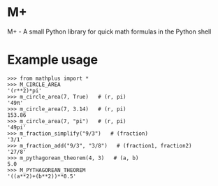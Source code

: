 # M+
M+ - A small Python library for quick math formulas in the Python shell
# Example usage
```
>>> from mathplus import *
>>> M_CIRCLE_AREA
'(r**2)*pi'
>>> m_circle_area(7, True)   # (r, pi)
'49π'
>>> m_circle_area(7, 3.14)   # (r, pi)
153.86
>>> m_circle_area(7, "pi")   # (r, pi)
'49pi'
>>> m_fraction_simplify("9/3")   # (fraction)
'3/1'
>>> m_fraction_add("9/3", "3/8")   # (fraction1, fraction2)
'27/8'
>>> m_pythagorean_theorem(4, 3)   # (a, b)
5.0
>>> M_PYTHAGOREAN_THEOREM
'((a**2)+(b**2))**0.5'
```
